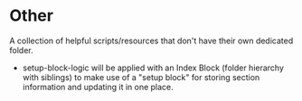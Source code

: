 Other
================================

A collection of helpful scripts/resources that don't have their own dedicated folder.

* setup-block-logic will be applied with an Index Block (folder hierarchy with siblings) to make use of a "setup block" for storing section information and updating it in one place.